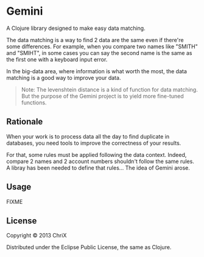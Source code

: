 # Gemini

A Clojure library designed to make easy data matching.

The data matching is a way to find 2 data are the same even if there're some differences. For example, when you compare two names like "SMITH" and "SMIHT", in some cases you can say the second name is the same as the first one with a keyboard input error.

In the big-data area, where information is what worth the most, the data matching is a good way to improve your data.

>Note: The levenshtein distance is a kind of function for data matching. But the purpose of the Gemini project is to yield more fine-tuned functions.

## Rationale

When your work is to process data all the day to find duplicate in databases, you need tools to improve the correctness of your results. 

For that, some rules must be applied following the data context. Indeed, compare 2 names and 2 account numbers shouldn't follow the same rules. A libray has been needed to define that rules… The idea of Gemini arose.

## Usage

FIXME

## License

Copyright © 2013 ChriX

Distributed under the Eclipse Public License, the same as Clojure.
